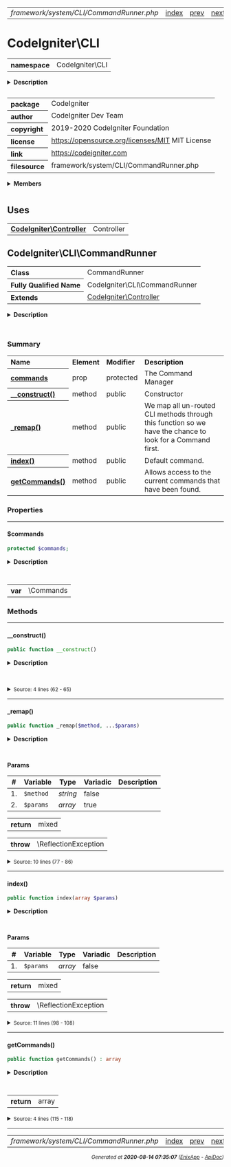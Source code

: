 


 



<table>
<tr>
<td style="width:100%"><em>framework/system/CLI/CommandRunner.php</em></td>
<td><a href="../../../../../../api/index.md">index</a></td>
<td><a href="../../../../../../api/vendor/codeigniter4/framework/system/CLI/CLI.md">prev</a></td>
<td><a href="../../../../../../api/vendor/codeigniter4/framework/system/CLI/Commands.md">next</a></td>
</tr>
</table>







# CodeIgniter\CLI 
<table style="text-align:left">
<tr><th>namespace</th><td>CodeIgniter\CLI</td></tr>
</table>

<details>
<summary style="margin-bottom:12px;"><strong>Description</strong></summary>

<table>
<tr><td>
CodeIgniter
</td></tr>
</table>

<table>
<tr><td>
An open source application development framework for PHP

This content is released under the MIT License (MIT)

Copyright (c) 2014-2019 British Columbia Institute of Technology
Copyright (c) 2019-2020 CodeIgniter Foundation

Permission is hereby granted, free of charge, to any person obtaining a copy
of this software and associated documentation files (the "Software"), to deal
in the Software without restriction, including without limitation the rights
to use, copy, modify, merge, publish, distribute, sublicense, and/or sell
copies of the Software, and to permit persons to whom the Software is
furnished to do so, subject to the following conditions:

The above copyright notice and this permission notice shall be included in
all copies or substantial portions of the Software.

THE SOFTWARE IS PROVIDED "AS IS", WITHOUT WARRANTY OF ANY KIND, EXPRESS OR
IMPLIED, INCLUDING BUT NOT LIMITED TO THE WARRANTIES OF MERCHANTABILITY,
FITNESS FOR A PARTICULAR PURPOSE AND NONINFRINGEMENT. IN NO EVENT SHALL THE
AUTHORS OR COPYRIGHT HOLDERS BE LIABLE FOR ANY CLAIM, DAMAGES OR OTHER
LIABILITY, WHETHER IN AN ACTION OF CONTRACT, TORT OR OTHERWISE, ARISING FROM,
OUT OF OR IN CONNECTION WITH THE SOFTWARE OR THE USE OR OTHER DEALINGS IN
THE SOFTWARE.
</td></tr>
</table>

</details>



<table style="text-align:left">
<tr style="vertical-align:top;">
<th>package</th>
<td>CodeIgniter
</td>
</tr>
<tr style="vertical-align:top;">
<th>author</th>
<td>CodeIgniter Dev Team
</td>
</tr>
<tr style="vertical-align:top;">
<th>copyright</th>
<td>2019-2020 CodeIgniter Foundation
</td>
</tr>
<tr style="vertical-align:top;">
<th>license</th>
<td><a href="https://opensource.org/licenses/MIT">https://opensource.org/licenses/MIT</a>	MIT License
</td>
</tr>
<tr style="vertical-align:top;">
<th>link</th>
<td><a href="https://codeigniter.com">https://codeigniter.com</a>

</td>
</tr>
<tr style="vertical-align:top;">
<th>filesource</th>
<td>framework/system/CLI/CommandRunner.php
</td>
</tr>
</table>

 

<details>
<summary style="margin-bottom:12px;"><strong>Members</strong></summary>
<table>
<tr><td><a href="../../../../../../api/vendor/codeigniter4/framework/system/CLI/BaseCommand.md">CodeIgniter\CLI\BaseCommand</a></td></tr>
<tr><td><a href="../../../../../../api/vendor/codeigniter4/framework/system/CLI/CLI.md">CodeIgniter\CLI\CLI</a></td></tr>
<tr><td><a href="../../../../../../api/vendor/codeigniter4/framework/system/CLI/CommandRunner.md">CodeIgniter\CLI\CommandRunner</a></td></tr>
<tr><td><a href="../../../../../../api/vendor/codeigniter4/framework/system/CLI/Commands.md">CodeIgniter\CLI\Commands</a></td></tr>
<tr><td><a href="../../../../../../api/vendor/codeigniter4/framework/system/CLI/Console.md">CodeIgniter\CLI\Console</a></td></tr>
<tr><td><a href="../../../../../../api/vendor/codeigniter4/framework/system/CLI/Exceptions/CLIException.md">CodeIgniter\CLI\Exceptions\CLIException</a></td></tr>
</table>
</details>



 
 ## Uses

<table style="text-align:left;">
<tr>
<td>
<a href="../../../../../../api/vendor/codeigniter4/framework/system/Controller.md"><strong>CodeIgniter\Controller</strong></a>
</td>
<td>Controller</td>
</tr>
</table>



 
## CodeIgniter\CLI\CommandRunner

<table style="text-align:left">
<tr><th>Class</th><td>CommandRunner</td></tr>
<tr><th>Fully Qualified Name</th><td>CodeIgniter\CLI\CommandRunner</td></tr>
<tr><th>Extends</th><td><a href="../../../../../../api/vendor/codeigniter4/framework/system/Controller.md">CodeIgniter\Controller</a></td></tr>
</table>


<details>
<summary style="margin-bottom:12px;"><strong>Description</strong></summary>

<table>
<tr><td>
Command runner
</td></tr>
</table>


</details>



<table style="text-align:left">
</table>



### Summary


<table style="text-align:left;">
<tr>
<th>Name</th>
<th>Element</th>
<th>Modifier</th>
<th>Description</th>
</tr>

<tr>
<th><a href="#commands"><strong>commands</strong></a></th>
<td>prop</td>
<td>
protected

</td>
<td>The Command Manager</td>
</tr>

<tr>
<th><a href="#__construct"><strong>__construct</strong>()</a></th>
<td>method</td>
<td>
public

</td>
<td>Constructor</td>
</tr>
<tr>
<th><a href="#_remap"><strong>_remap</strong>()</a></th>
<td>method</td>
<td>
public

</td>
<td>We map all un-routed CLI methods through this function
so we have the chance to look for a Command first.</td>
</tr>
<tr>
<th><a href="#index"><strong>index</strong>()</a></th>
<td>method</td>
<td>
public

</td>
<td>Default command.</td>
</tr>
<tr>
<th><a href="#getCommands"><strong>getCommands</strong>()</a></th>
<td>method</td>
<td>
public

</td>
<td>Allows access to the current commands that have been found.</td>
</tr>

</table>





### Properties


<hr>

#### $commands

```php
protected $commands;
```

<details>
<summary style="margin-bottom:12px;"><strong>Description</strong></summary>

<table>
<tr><td>
The Command Manager
</td></tr>
</table>


</details>



<table style="text-align:left">
</table>




<table>
<tr>
<th style="vertical-align:top;">var</th>
<td>\Commands
</td>
</tr>
</table>







### Methods


<hr>

#### __construct()

```php
public function __construct()
```

<details>
<summary style="margin-bottom:12px;"><strong>Description</strong></summary>

<table>
<tr><td>
Constructor
</td></tr>
</table>


</details>



<table style="text-align:left">
</table>










<details>
<summary><small>Source: 4 lines (62 - 65)</small></summary>

```php
public function __construct()
{
	$this->commands = service('commands');
}
```

</details>


<hr>

#### _remap()

```php
public function _remap($method, ...$params)
```

<details>
<summary style="margin-bottom:12px;"><strong>Description</strong></summary>

<table>
<tr><td>
We map all un-routed CLI methods through this function
so we have the chance to look for a Command first.
</td></tr>
</table>


</details>



<table style="text-align:left">
</table>


**Params**

<table>
<thead>
<tr>
<th>#</th>
<th>Variable</th>
<th>Type</th>
<th>Variadic</th>
<th>Description</th>
</tr>
</thead>
<tbody>

<tr>
<td>1.</td>
<td><code>$method</code></td>
<td><em>string
</em></td>
<td>false</td>
<td></td>
</tr>

<tr>
<td>2.</td>
<td><code>$params</code></td>
<td><em>array
</em></td>
<td>true</td>
<td></td>
</tr>


</tbody>
</table>



<table>
<tr>
<th style="vertical-align:top;">return</th>
<td>mixed
</td>
</tr>
</table>


<table>
<tr>
<th style="vertical-align:top;">throw</th>
<td>\ReflectionException
</td>
</tr>
</table>



<details>
<summary><small>Source: 10 lines (77 - 86)</small></summary>

```php
public function _remap($method, ...$params)
{
	// The first param is usually empty, so scrap it.
	if (empty($params[0]))
	{
		array_shift($params);
	}

	return $this->index($params);
}
```

</details>


<hr>

#### index()

```php
public function index(array $params)
```

<details>
<summary style="margin-bottom:12px;"><strong>Description</strong></summary>

<table>
<tr><td>
Default command.
</td></tr>
</table>


</details>



<table style="text-align:left">
</table>


**Params**

<table>
<thead>
<tr>
<th>#</th>
<th>Variable</th>
<th>Type</th>
<th>Variadic</th>
<th>Description</th>
</tr>
</thead>
<tbody>

<tr>
<td>1.</td>
<td><code>$params</code></td>
<td><em>array
</em></td>
<td>false</td>
<td></td>
</tr>


</tbody>
</table>



<table>
<tr>
<th style="vertical-align:top;">return</th>
<td>mixed
</td>
</tr>
</table>


<table>
<tr>
<th style="vertical-align:top;">throw</th>
<td>\ReflectionException
</td>
</tr>
</table>



<details>
<summary><small>Source: 11 lines (98 - 108)</small></summary>

```php
public function index(array $params)
{
	$command = array_shift($params);

	if (is_null($command))
	{
		$command = 'list';
	}

	return service('commands')->run($command, $params);
}
```

</details>


<hr>

#### getCommands()

```php
public function getCommands() : array
```

<details>
<summary style="margin-bottom:12px;"><strong>Description</strong></summary>

<table>
<tr><td>
Allows access to the current commands that have been found.
</td></tr>
</table>


</details>



<table style="text-align:left">
</table>





<table>
<tr>
<th style="vertical-align:top;">return</th>
<td>array
</td>
</tr>
</table>





<details>
<summary><small>Source: 4 lines (115 - 118)</small></summary>

```php
public function getCommands(): array
{
	return $this->commands->getCommands();
}
```

</details>





 


 
  




<hr>

<table>
<tr>
<td style="width:100%"><em>framework/system/CLI/CommandRunner.php</em></td>
<td><a href="../../../../../../api/index.md">index</a></td>
<td><a href="../../../../../../api/vendor/codeigniter4/framework/system/CLI/CLI.md">prev</a></td>
<td><a href="../../../../../../api/vendor/codeigniter4/framework/system/CLI/Commands.md">next</a></td>
<td><a href="#">top</a></td></tr>
</table>




<div style="text-align:right;">

<small>_Generated at **2020-08-14 07:35:07**_ *([EnixApp](https://github.com/enix-app) - [ApiDoc](https://github.com/enix-app/apidoc))*</small>
</div>
